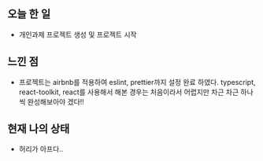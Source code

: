 ## 오늘 한 일
 - 개인과제 프로젝트 생성 및 프로젝트 시작

## 느낀 점
 - 프로젝트는 airbnb를 적용하여 eslint, prettier까지 설정 완료 하였다. typescript, react-toolkit, react를 사용해서 해본 경우는 처음이라서
 어렵지만 차근 차근 하나씩 완성해보아야 겠다!!
 
## 현재 나의 상태
 - 허리가 아프다..
